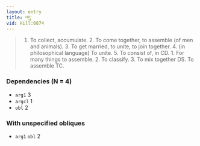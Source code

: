 ```yaml
---
layout: entry
title: འདུ་
vid: Hill:0874
---
```

> 1. To collect, accumulate. 2. To come together, to assemble (of men and animals). 3. To get married, to unite, to join together. 4. (in philosophical language) To unite. 5. To consist of, in CD. 1. For many things to assemble. 2. To classify. 3. To mix together DS. To assemble TC.
### Dependencies (N = 4)
* `arg1` 3
* `argcl` 1
* `obl` 2


### With unspecified obliques
* `arg1` `obl` 2
